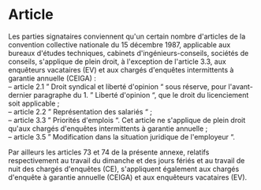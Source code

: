 # Article

Les parties signataires conviennent qu'un certain nombre d'articles de la convention collective nationale du 15 décembre 1987, applicable aux bureaux d'études techniques, cabinets d'ingénieurs-conseils, sociétés de conseils, s'applique de plein droit, à l'exception de l'article 3.3, aux enquêteurs vacataires (EV) et aux chargés d'enquêtes intermittents à garantie annuelle (CEIGA) :  
 – article 2.1 ” Droit syndical et liberté d'opinion “ sous réserve, pour l'avant-dernier paragraphe du 1. ” Liberté d'opinion “, que le droit du licenciement soit applicable ;  
 – article 2.2 ” Représentation des salariés “ ;  
 – article 3.3 ” Priorités d'emplois “. Cet article ne s'applique de plein droit qu'aux chargés d'enquêtes intermittents à garantie annuelle ;  
 – article 3.5 ” Modification dans la situation juridique de l'employeur “.

Par ailleurs les articles 73 et 74 de la présente annexe, relatifs respectivement au travail du dimanche et des jours fériés et au travail de nuit des chargés d'enquêtes (CE), s'appliquent également aux chargés d'enquête à garantie annuelle (CEIGA) et aux enquêteurs vacataires (EV).

